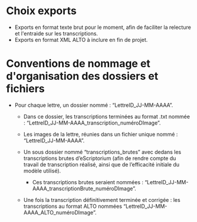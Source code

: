 # Choix exports

- Exports en format texte brut pour le moment, afin de faciliter la relecture et l'entraide sur les transcriptions. 
- Exports en format XML ALTO à inclure en fin de projet.

# Conventions de nommage et d'organisation des dossiers et fichiers

- Pour chaque lettre, un dossier nommé : “LettreID_JJ-MM-AAAA”.

	- Dans ce dossier, les transcriptions terminées au format .txt nommée : “LettreID_JJ-MM-AAAA_transcription_numéroDImage”.
	- Les images de la lettre, réunies dans un fichier unique nommé : “LettreID_JJ-MM-AAAA”.
	- Un sous dossier nommé “transcriptions_brutes” avec dedans les transcriptions brutes d’eScriptorium (afin de rendre compte du travail de transcription réalisé, ainsi que de l’efficacité initiale du modèle utilisé).
		- Ces transcriptions brutes seraient nommées : “LettreID_JJ-MM-AAAA_transcriptionBrute_numéroDImage”.
	
	- Une fois la transcription définitivement terminée et corrigée : les transcriptions au format ALTO nommées “LettreID_JJ-MM-AAAA_ALTO_numéroDImage”.
